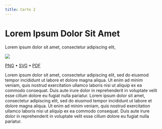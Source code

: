 ```yaml
---
title: Carte 2
---
```


# Lorem Ipsum Dolor Sit Amet

Lorem ipsum dolor sit amet, consectetur adipiscing elit,


![](https://media.paxpar.tech/ludi/card_2_recto.png)

[PNG](https://media.paxpar.tech/ludi/card_2_recto.png) • [SVG](https://media.paxpar.tech/ludi/card_2_recto.svg) • [PDF](https://media.paxpar.tech/ludi/card_2_recto.pdf)

Lorem ipsum dolor sit amet, consectetur adipiscing elit, sed do eiusmod tempor incididunt ut labore et dolore magna aliqua. Ut enim ad minim veniam, quis nostrud exercitation ullamco laboris nisi ut aliquip ex ea commodo consequat. Duis aute irure dolor in reprehenderit in voluptate velit esse cillum dolore eu fugiat nulla pariatur. Lorem ipsum dolor sit amet, consectetur adipiscing elit, sed do eiusmod tempor incididunt ut labore et dolore magna aliqua. Ut enim ad minim veniam, quis nostrud exercitation ullamco laboris nisi ut aliquip ex ea commodo consequat. Duis aute irure dolor in reprehenderit in voluptate velit esse cillum dolore eu fugiat nulla pariatur.


